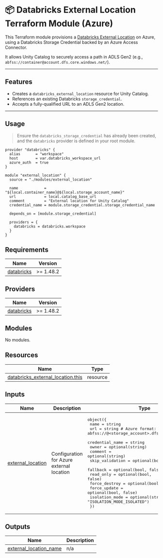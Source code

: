 # 📦 Databricks External Location Terraform Module (Azure)

This Terraform module provisions a [Databricks External Location](https://registry.terraform.io/providers/databricks/databricks/latest/docs/resources/external_location) on Azure, using a Databricks Storage Credential backed by an Azure Access Connector.

It allows Unity Catalog to securely access a path in ADLS Gen2 (e.g., `abfss://container@account.dfs.core.windows.net/`).

---
##  Features

- Creates a `databricks_external_location` resource for Unity Catalog.
- References an existing Databricks `storage_credential`.
- Accepts a fully-qualified URL to an ADLS Gen2 location.

---

##   Usage

> Ensure the `databricks_storage_credential` has already been created, and the `databricks` provider is defined in your root module.

```hcl
provider "databricks" {
  alias       = "workspace"
  host        = var.databricks_workspace_url
  azure_auth  = true
}

module "external_location" {
  source = "./modules/external_location"

  name            = "${local.container_name}@${local.storage_account_name}"
  url             = local.catalog_base_url
  comment         = "External location for Unity Catalog"
  credential_name = module.storage_credential.storage_credential_name

  depends_on = [module.storage_credential]

  providers = {
    databricks = databricks.workspace
  }
}
```


<!-- BEGIN_TF_DOCS -->
## Requirements

| Name | Version |
|------|---------|
| <a name="requirement_databricks"></a> [databricks](#requirement\_databricks) | >= 1.48.2 |

## Providers

| Name | Version |
|------|---------|
| <a name="provider_databricks"></a> [databricks](#provider\_databricks) | >= 1.48.2 |

## Modules

No modules.

## Resources

| Name | Type |
|------|------|
| [databricks_external_location.this](https://registry.terraform.io/providers/databricks/databricks/latest/docs/resources/external_location) | resource |

## Inputs

| Name | Description | Type | Default | Required |
|------|-------------|------|---------|:--------:|
| <a name="input_external_location"></a> [external\_location](#input\_external\_location) | Configuration for Azure external location | <pre>object({<br/>    name               = string<br/>    url                = string       # Azure format: abfss://<container>@<storage_account>.dfs.core.windows.net/<path><br/>    credential_name    = string<br/>    owner              = optional(string)<br/>    comment            = optional(string)<br/>    skip_validation    = optional(bool, false)<br/>    fallback           = optional(bool, false)<br/>    read_only          = optional(bool, false)<br/>    force_destroy      = optional(bool, false)<br/>    force_update       = optional(bool, false)<br/>    isolation_mode     = optional(string, "ISOLATION_MODE_ISOLATED")<br/>  })</pre> | n/a | yes |

## Outputs

| Name | Description |
|------|-------------|
| <a name="output_external_location_name"></a> [external\_location\_name](#output\_external\_location\_name) | n/a |
<!-- END_TF_DOCS -->